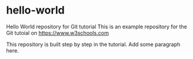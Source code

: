 # hello-world
Hello World repository for Git tutorial
This is an example repository for the Git tutoial on https://www.w3schools.com

This repository is built step by step in the tutorial.
Add some paragraph here.
